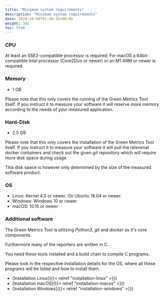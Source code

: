```yaml
---
title: "Minimum system requirements"
description: "Minimum system requirements"
date: 2024-10-09T01:49:15+00:00
weight: 301
toc: true
---
```


### CPU

At least an SSE2-compatible processor is required; 
For macOS a 64bit-compatible Intel processor (Core2Duo or newer) or an M1 ARM or newer is required.

### Memory

- 1 GB

Please note that this only covers the running of the Green Metrics Tool itself. If you instruct it to measure your software it will reserve more memory according to the needs of your measured application.

### Hard-Disk

- 2.5 GB

Please note that this only covers the installation of the Green Metrics Tool itself. If you instruct it to measure your software it will pull the relevenat docker containers and check out the given *git* repository which will require more disk space during usage.

This disk space is however only determined by the size of the measured software product.

### OS

- Linux: Kernel 4.0 or newer. On Ubuntu 18.04 or newer.
- Windows: Windows 10 or newer
- macOS: 10.15 or newer


### Additional software

The Green Metrics Tool is utilizing *Python3*, *git* and *docker* as it's core components.

Furthermore many of the reporters are written in C.

You need these tools installed and a build chain to compile C programs.

Please look in the respective installation details for the OS, where all these programs will be listed and how to install them.

- [Installation Linux]({{< relref "installation-linux" >}}) 
- [Installation macOS]({{< relref "installation-macos" >}}) 
- [Installation Windows]({{< relref "installation-windows" >}}) 

